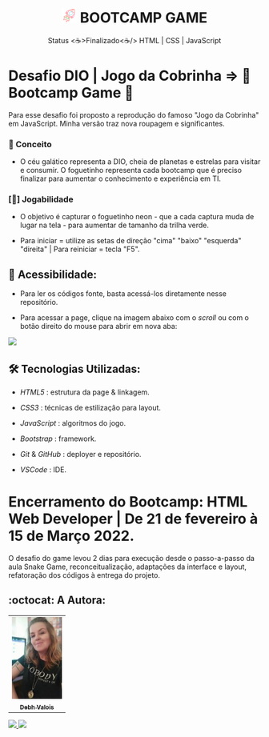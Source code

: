 <h1 align="center">
  <img alt="Foguetinho" title="Bootcamp Game" src="./img/imageTarget.png"/>
  BOOTCAMP GAME
</h1>

<p align="center"> Status <☕>Finalizado<☕/> HTML | CSS | JavaScript </p>

# Desafio DIO | Jogo da Cobrinha => 🚀 Bootcamp Game 🚀 


Para esse desafio foi proposto a reprodução do famoso "Jogo da Cobrinha" em JavaScript. Minha versão traz nova roupagem e significantes.

### 🚀 Conceito

- O céu galático representa a DIO, cheia de planetas e estrelas para visitar e consumir. O foguetinho representa cada bootcamp que é preciso finalizar para aumentar o conhecimento e experiência em TI.

### [🚀] Jogabilidade

- O objetivo é capturar o foguetinho neon - que a cada captura muda de lugar na tela - para aumentar de tamanho da trilha verde.

- Para iniciar = utilize as setas de direção "cima" "baixo" "esquerda" "direita" | Para reiniciar = tecla "F5".


## 📁 Acessibilidade:

- Para ler os códigos fonte, basta acessá-los diretamente nesse repositório.     

- Para acessar a page, clique na imagem abaixo com o *scroll* ou com o botão direito do mouse para abrir em nova aba:


<a href="#" alt="Bootcamp HTML Web Developer" target="_blank">
<img src="img/bg-image"/>
</a>


## :hammer_and_wrench: Tecnologias Utilizadas:

- *HTML5* : estrutura da page & linkagem.

- *CSS3* : técnicas de estilização para layout.

- *JavaScript* : algoritmos do jogo.

- *Bootstrap* : framework.

- *Git* & *GitHub* : deployer e repositório.

- *VSCode* : IDE. 

# Encerramento do Bootcamp: HTML Web Developer | De 21 de fevereiro à 15 de Março 2022.

O desafio do game levou 2 dias para execução desde o passo-a-passo da aula Snake Game, reconceitualização, adaptações da interface e layout, refatoração dos códigos à entrega do projeto.

## :octocat: A Autora: 

<table>
  <tr>
    <td align="center">
      <a href="#">
        <img src="./img/autora.jpeg" width="100px;" alt="Retrato"/><br>
        <sub>
          <b>Debh Valois</b>
        </sub>
      </a>
    </td>
  </tr>
</table>

<a href="https://www.linkedin.com/in/debhvaloispsy/" alt="LinkedIn" target="_blank">
<img src="https://img.shields.io/badge/LinkedIn-%230077B5.svg?&style=flat-square&logo=linkedin&logoColor=white">
</a>

<a href="https://wa.me/message/ONHPRA62USWYK1" alt="WhatsApp" target="_blank">
<img src="https://img.shields.io/badge/-WhatsApp-25d366?style=flat-square&labelColor=25d366&logo=whatsapp&logoColor=white&link=https://wa.me/5584981430120"/>
</a>
